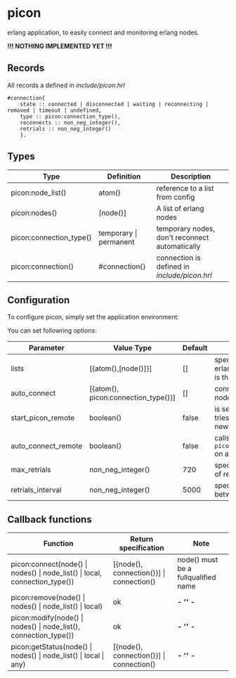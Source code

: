 picon
=====

erlang application, to easily connect and monitoring erlang nodes.

**!!! NOTHING IMPLEMENTED YET !!!**

Records
-------

All records a defined in *include/picon.hrl*

	#connection{
		state :: connected | disconnected | waiting | reconnecting | removed | timeout | undefined,
		type :: picon:connection_type(),
		reconnects :: non_neg_integer(),
		retrials :: non_neg_integer()
		}.

Types
-----

| Type                    | Definition                 | Description                                    |
| ----------------------- | -------------------------- | ---------------------------------------------- |
| picon:node_list()       | atom()                     | reference to a list from config                |
| picon:nodes()           | [node()]                   | A list of erlang nodes                         |
| picon:connection_type() | temporary &#124; permanent | temporary nodes, don't reconnect automatically |
| picon:connection()      | #connection{}              | connection is defined in *include/picon.hrl*   |


Configuration
-------------

To configure picon, simply set the application environment:

You can set followring options:

| Parameter           | Value Type                          | Default | Description                                                       |
| ------------------- | ----------------------------------- | ------- | ----------------------------------------------------------------- |
| lists               | [{atom(),[node()]}]                 | []      | specified a lists of erlang nodes, atom() is the name of a list   | 
| auto_connect        | [{atom(), picon:connection_type()}] | []      | connects a list of nodes a startup                                |
| start_picon_remote  | boolean()                           | false   | is set to `true` picon tries to start picon on new connect nodes  |
| auto_connect_remote | boolean()                           | false   | calls `picon:connect(local)` on added nodes                       |
| max_retrials        | non_neg_integer()                   | 720     | specified the number of retrials                                  |
| retrials_interval   | non_neg_integer()                   | 5000    | specified the break between the retrials                          |


Callback functions
------------------

| Function                                                                                | Return specification                         | Note                                |
| --------------------------------------------------------------------------------------- | -------------------------------------------- | ----------------------------------- |
| picon:connect(node() &#124; nodes() &#124; node_list() &#124; local, connection_type()) | [{node(), connection()}] &#124; connection() | node() must be a fullqualified name |
| picon:remove(node() &#124; nodes() &#124; node_list() &#124; local)                     | ok                                           | **- '' -**                          |
| picon:modify(node() &#124; nodes() &#124; node_list(), connection_type())               | ok                                           | **- '' -**                          |
| picon:getStatus(node() &#124; nodes() &#124; node_list() &#124; local &#124; any)       | [{node(), connection()}] &#124; connection() | **- '' -**                          |

